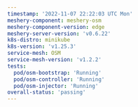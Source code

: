 ```yaml
---
timestamp: '2022-11-07 22:22:03 UTC Mon'
meshery-component: meshery-osm
meshery-component-version: edge
meshery-server-version: 'v0.6.22'
k8s-distro: minikube
k8s-version: 'v1.25.3'
service-mesh: OSM
service-mesh-version: 'v1.2.2'
tests:
  pod/osm-bootstrap: 'Running'
  pod/osm-controller: 'Running'
  pod/osm-injector: 'Running'
overall-status: 'passing'
---
```

